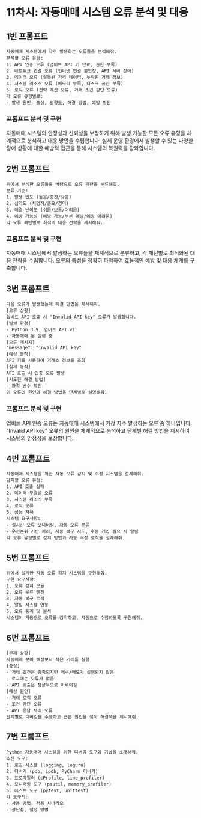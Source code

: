 # 11차시: 자동매매 시스템 오류 분석 및 대응

## 1번 프롬프트

```text
자동매매 시스템에서 자주 발생하는 오류들을 분석해줘.
분석할 오류 유형:
1. API 인증 오류 (업비트 API 키 만료, 권한 부족)
2. 네트워크 연결 오류 (인터넷 연결 불안정, API 서버 장애)
3. 데이터 오류 (잘못된 가격 데이터, 누락된 거래 정보)
4. 시스템 리소스 오류 (메모리 부족, 디스크 공간 부족)
5. 로직 오류 (전략 계산 오류, 거래 조건 판단 오류)
각 오류 유형별로:
- 발생 원인, 증상, 영향도, 해결 방법, 예방 방안
```

### 프롬프트 분석 및 구현

자동매매 시스템의 안정성과 신뢰성을 보장하기 위해 발생 가능한 모든 오류 유형을 체계적으로 분석하고 대응 방안을 수립합니다. 실제 운영 환경에서 발생할 수 있는 다양한 장애 상황에 대한 예방적 접근을 통해 시스템의 복원력을 강화합니다.


## 2번 프롬프트

```text
위에서 분석한 오류들을 바탕으로 오류 패턴을 분류해줘.
분류 기준:
1. 발생 빈도 (높음/중간/낮음)
2. 심각도 (치명적/중요/경미)
3. 해결 난이도 (쉬움/보통/어려움)
4. 예방 가능성 (예방 가능/부분 예방/예방 어려움)
각 오류 패턴별로 최적의 대응 전략을 제시해줘.
```

### 프롬프트 분석 및 구현

자동매매 시스템에서 발생하는 오류들을 체계적으로 분류하고, 각 패턴별로 최적화된 대응 전략을 수립합니다. 오류의 특성을 정확히 파악하여 효율적인 예방 및 대응 체계를 구축합니다.


## 3번 프롬프트

```text
다음 오류가 발생했는데 해결 방법을 제시해줘.
[오류 상황]
업비트 API 호출 시 "Invalid API key" 오류가 발생합니다.
[발생 환경]
- Python 3.9, 업비트 API v1
- 자동매매 봇 실행 중
[오류 메시지]
"message": "Invalid API key"
[예상 동작]
API 키를 사용하여 거래소 정보를 조회
[실제 동작]
API 호출 시 인증 오류 발생
[시도한 해결 방법]
- 환경 변수 확인
이 오류의 원인과 해결 방법을 단계별로 설명해줘.
```

### 프롬프트 분석 및 구현

업비트 API 인증 오류는 자동매매 시스템에서 가장 자주 발생하는 오류 중 하나입니다. "Invalid API key" 오류의 원인을 체계적으로 분석하고 단계별 해결 방법을 제시하여 시스템의 안정성을 보장합니다.

## 4번 프롬프트

```text
자동매매 시스템을 위한 자동 오류 감지 및 수정 시스템을 설계해줘.
감지할 오류 유형:
1. API 호출 실패
2. 데이터 무결성 오류
3. 시스템 리소스 부족
4. 로직 오류
5. 성능 저하
시스템 요구사항:
- 실시간 오류 모니터링, 자동 오류 분류
- 우선순위 기반 처리, 자동 복구 시도, 수동 개입 필요 시 알림
각 오류 유형별로 감지 방법과 자동 수정 로직을 설계해줘.
```

## 5번 프롬프트

```text
위에서 설계한 자동 오류 감지 시스템을 구현해줘.
구현 요구사항:
1. 오류 감지 모듈
2. 오류 분류 엔진
3. 자동 복구 로직
4. 알림 시스템 연동
5. 오류 통계 및 분석
시스템이 자동으로 오류를 감지하고, 자동으로 수정하도록 구현해줘.
```

## 6번 프롬프트

```text
[문제 상황]
자동매매 봇이 예상보다 적은 거래를 실행
[증상]
- 거래 조건은 충족되지만 매수/매도가 실행되지 않음
- 로그에는 오류가 없음
- API 호출은 정상적으로 이루어짐
[예상 원인]
- 거래 로직 오류
- 조건 판단 오류
- API 응답 처리 오류
단계별로 디버깅을 수행하고 근본 원인을 찾아 해결책을 제시해줘.
```

## 7번 프롬프트

```text
Python 자동매매 시스템을 위한 디버깅 도구와 기법을 소개해줘.
추천 도구:
1. 로깅 시스템 (logging, loguru)
2. 디버거 (pdb, ipdb, PyCharm 디버거)
3. 프로파일러 (cProfile, line_profiler)
4. 모니터링 도구 (psutil, memory_profiler)
5. 테스트 도구 (pytest, unittest)
각 도구의:
- 사용 방법, 적용 시나리오
- 장단점, 설정 방법
```
